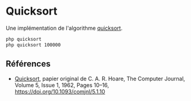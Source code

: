 # Quicksort

Une implémentation de l'algorithme [quicksort](https://en.wikipedia.org/wiki/Quicksort).


~~~bash
php quicksort
php quicksort 100000
~~~

## Références

- [Quicksort](https://academic.oup.com/comjnl/article/5/1/10/395338), papier original de C. A. R. Hoare,  The Computer Journal, Volume 5, Issue 1, 1962, Pages 10–16, https://doi.org/10.1093/comjnl/5.1.10
 
